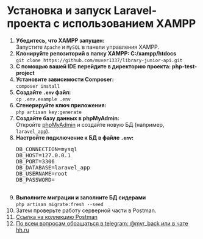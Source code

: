 <h1>Установка и запуск Laravel-проекта с использованием XAMPP</h1>

<ol>
  <li>
    <strong>Убедитесь, что XAMPP запущен:</strong><br>
    Запустите <code>Apache</code> и <code>MySQL</code> в панели управления XAMPP.
  </li>

  <li>
    <strong>Клонируйте репозиторий в папку XAMPP: C:/xampp/htdocs</strong><br>
    <code>git clone https://github.com/muver1337/library-junior-api.git</code>
  </li>

  <li>
    <strong>С помощью вашей IDE перейдите в директорию проекта: php-test-project</strong><br>
  </li>

  <li>
    <strong>Установите зависимости Composer:</strong><br>
    <code>composer install</code>
  </li>

  <li>
    <strong>Создайте <code>.env</code> файл:</strong><br>
    <code>cp .env.example .env</code>
  </li>

  <li>
    <strong>Сгенерируйте ключ приложения:</strong><br>
    <code>php artisan key:generate</code>
  </li>

  <li>
    <strong>Создайте базу данных в phpMyAdmin:</strong><br>
    Откройте <a href="http://localhost/phpmyadmin" target="_blank">phpMyAdmin</a> и создайте новую БД (например, <code>laravel_app</code>).
  </li>

  <li>
    <strong>Настройте подключение к БД в файле <code>.env</code>:</strong><br>
    <pre>
DB_CONNECTION=mysql
DB_HOST=127.0.0.1
DB_PORT=3306
DB_DATABASE=laravel_app
DB_USERNAME=root
DB_PASSWORD=
    </pre>
  </li>

  <li>
    <strong>Выполните миграции и заполните БД сидерами </strong><br>
    <code>php artisan migrate:fresh --seed</code>
  </li>

  <li>
    Затем проверьте работу серверной части в Postman.
  </li>

  <li>
      <a href="https://www.postman.com/interstellar-eclipse-410947/workspace/library/collection/26700924-292505a5-06a3-40c8-aab9-d76b96df7676?action=share&creator=26700924"> Ссылка на коллекцию Postman
  </li>
          
  <li>
      По всем вопросам обращаться в telegram: @mvr_back или в чате hh.ru
  </li>
</ol>
